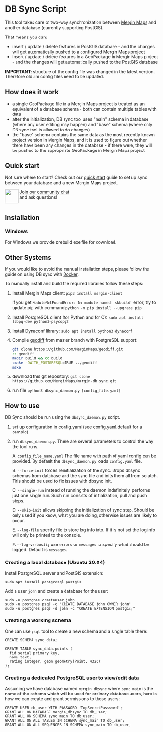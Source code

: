 # DB Sync Script

This tool takes care of two-way synchronization between [Mergin Maps](https://merginmaps.com/) and another database (currently supporting PostGIS).

That means you can:

- insert / update / delete features in PostGIS database - and the changes will get automatically
  pushed to a configured Mergin Maps project
- insert / update / delete features in a GeoPackage in Mergin Maps project - and the changes will get
  automatically pushed to the PostGIS database

**IMPORTANT**: structure of the config file was changed in the latest version. Therefore old .ini config files need to be updated.

## How does it work

- a single GeoPackage file in a Mergin Maps project is treated as an equivalent of a database schema - both can contain
  multiple tables with data
- after the initialization, DB sync tool uses "main" schema in database (where any user editing may happen)
  and "base" schema (where only DB sync tool is allowed to do changes)
- the "base" schema contains the same data as the most recently known project version in Mergin Maps, and it is used
  to figure out whether there have been any changes in the database - if there were, they will be pushed
  to the appropriate GeoPackage in Mergin Maps project

## Quick start

Not sure where to start? Check out our [quick start](docs/quick_start.md) guide to set up sync between your database and a new Mergin Maps project.

<div><img align="left" width="45" height="45" src="https://raw.githubusercontent.com/MerginMaps/docs/main/src/.vuepress/public/slack.svg"><a href="https://merginmaps.com/community/join">Join our community chat</a><br/>and ask questions!</div><br />

## Installation

### Windows

For Windows we provide prebuild exe file for [download](fill-link).

## Other Systems

If you would like to avoid the manual installation steps, please follow the guide on using
DB sync with [Docker](docs/docker.md).

To manually install and build the required libraries follow these steps:

1. Install Mergin Maps client: `pip3 install mergin-client`

   If you get `ModuleNotFoundError: No module named 'skbuild'` error, try to update pip with command
`python -m pip install --upgrade pip`

1. Install PostgreSQL client (for Python and for C): `sudo apt install libpq-dev python3-psycopg2`

1. Install Dynaconf library: `sudo apt install python3-dynaconf`

1. Compile [geodiff](https://github.com/MerginMaps/geodiff) from master branch with PostgreSQL support:

   ```bash
   git clone https://github.com/MerginMaps/geodiff.git
   cd geodiff
   mkdir build && cd build
   cmake -DWITH_POSTGRESQL=TRUE ../geodiff
   make
   ```

1. download this git repository: `git clone https://github.com/MerginMaps/mergin-db-sync.git`

1. run file `python3 dbsync_daemon.py [config_file.yaml]`

## How to use

DB Sync should be run using the `dbsync_daemon.py` script.

1. set up configuration in config.yaml  (see config.yaml.default for a sample)

2. run `dbsync_daemon.py`. There are several parameters to control the way the tool runs.

   A. `config_file_name.yaml` The file name with path of yaml config can be provided. By default the `dbsync_daemon.py` loads `config.yaml` file.

   B. `--force-init` forces reinitialization of the sync. Drops dbsync schemas from database and the sync file and inits them all from scratch. This should be used to fix issues with dbsync init.

   C. `--single-run` instead of running the daemon indefinitely, performs just one single run. Such run consists of initialization, pull and push steps.

   D. `--skip-init` allows skipping the initialization of sync step. Should be only used if you know, what you are doing, otherwise issues are likely to occur.

   E. `--log-file` specify file to store log info into. If it is not set the log info will only be printed to the console.

   F. `--log-verbosity` use `errors` or `messages` to specify what should be logged. Default is `messages`.

### Creating a local database (Ubuntu 20.04)

Install PostgreSQL server and PostGIS extension:
```
sudo apt install postgresql postgis
```

Add a user `john` and create a database for the user:
```
sudo -u postgres createuser john
sudo -u postgres psql -c "CREATE DATABASE john OWNER john"
sudo -u postgres psql -d john -c "CREATE EXTENSION postgis;"
```

### Creating a working schema

One can use `psql` tool to create a new schema and a single table there:

```
CREATE SCHEMA sync_data;

CREATE TABLE sync_data.points (
  fid serial primary key,
  name text,
  rating integer, geom geometry(Point, 4326)
);
```


### Creating a dedicated PostgreSQL user to view/edit data

Assuming we have database named `mergin_dbsync` where `sync_main` is the name of the schema
which will be used for ordinary database users, here is how we can create and grant
permissions to those users:

```
CREATE USER db_user WITH PASSWORD 'TopSecretPassword';
GRANT ALL ON DATABASE mergin_dbsync TO db_user;
GRANT ALL ON SCHEMA sync_main TO db_user;
GRANT ALL ON ALL TABLES IN SCHEMA sync_main TO db_user;
GRANT ALL ON ALL SEQUENCES IN SCHEMA sync_main TO db_user;
```

